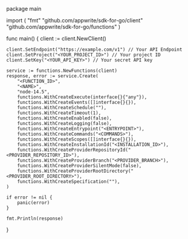 package main

import (
    "fmt"
    "github.com/appwrite/sdk-for-go/client"
    "github.com/appwrite/sdk-for-go/functions"
)

func main() {
    client := client.NewClient()

    client.SetEndpoint("https://example.com/v1") // Your API Endpoint
    client.SetProject("<YOUR_PROJECT_ID>") // Your project ID
    client.SetKey("<YOUR_API_KEY>") // Your secret API key

    service := functions.NewFunctions(client)
    response, error := service.Create(
        "<FUNCTION_ID>",
        "<NAME>",
        "node-14.5",
        functions.WithCreateExecute(interface{}{"any"}),
        functions.WithCreateEvents([]interface{}{}),
        functions.WithCreateSchedule(""),
        functions.WithCreateTimeout(1),
        functions.WithCreateEnabled(false),
        functions.WithCreateLogging(false),
        functions.WithCreateEntrypoint("<ENTRYPOINT>"),
        functions.WithCreateCommands("<COMMANDS>"),
        functions.WithCreateScopes([]interface{}{}),
        functions.WithCreateInstallationId("<INSTALLATION_ID>"),
        functions.WithCreateProviderRepositoryId("<PROVIDER_REPOSITORY_ID>"),
        functions.WithCreateProviderBranch("<PROVIDER_BRANCH>"),
        functions.WithCreateProviderSilentMode(false),
        functions.WithCreateProviderRootDirectory("<PROVIDER_ROOT_DIRECTORY>"),
        functions.WithCreateSpecification(""),
    )

    if error != nil {
        panic(error)
    }

    fmt.Println(response)
}
